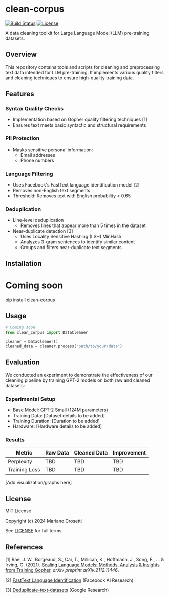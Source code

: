 # clean-corpus

[![Build Status](https://img.shields.io/badge/build-passing-brightgreen)](https://github.com/yourusername/clean-corpus/actions)
[![License](https://img.shields.io/badge/license-MIT-blue)](LICENSE)

A data cleaning toolkit for Large Language Model (LLM) pre-training datasets.

## Overview

This repository contains tools and scripts for cleaning and preprocessing text data intended for LLM pre-training. It implements various quality filters and cleaning techniques to ensure high-quality training data.

## Features

### Syntax Quality Checks
- Implementation based on Gopher quality filtering techniques [1]
- Ensures text meets basic syntactic and structural requirements

### PII Protection
- Masks sensitive personal information:
  - Email addresses
  - Phone numbers

### Language Filtering
- Uses Facebook's FastText language identification model [2]
- Removes non-English text segments
- Threshold: Removes text with English probability < 0.65

### Deduplication
- Line-level deduplication
  - Removes lines that appear more than 5 times in the dataset
- Near-duplicate detection [3]
  - Uses Locality Sensitive Hashing (LSH) MinHash
  - Analyzes 3-gram sentences to identify similar content
  - Groups and filters near-duplicate text segments

## Installation

# Coming soon

pip install clean-corpus

## Usage
```python
# Coming soon
from clean_corpus import DataCleaner

cleaner = DataCleaner()
cleaned_data = cleaner.process("path/to/your/data")
```

## Evaluation

We conducted an experiment to demonstrate the effectiveness of our cleaning pipeline by training GPT-2 models on both raw and cleaned datasets:

### Experimental Setup
- Base Model: GPT-2 Small (124M parameters)
- Training Data: [Dataset details to be added]
- Training Duration: [Duration to be added]
- Hardware: [Hardware details to be added]

### Results
| Metric | Raw Data | Cleaned Data | Improvement |
|--------|----------|--------------|-------------|
| Perplexity | TBD | TBD | TBD |
| Training Loss | TBD | TBD | TBD |

[Add visualization/graphs here]

## License

MIT License

Copyright (c) 2024 Mariano Crosetti

See [LICENSE](LICENSE) for full terms.

## References

[1] Rae, J. W., Borgeaud, S., Cai, T., Millican, K., Hoffmann, J., Song, F., ... & Irving, G. (2021). [Scaling Language Models: Methods, Analysis & Insights from Training Gopher](https://arxiv.org/abs/2112.11446). *arXiv preprint arXiv:2112.11446*. 

[2] [FastText Language Identification](https://fasttext.cc/docs/en/language-identification.html) (Facebook AI Research)

[3] [Deduplicate-text-datasets](https://github.com/google-research/deduplicate-text-datasets) (Google Research)